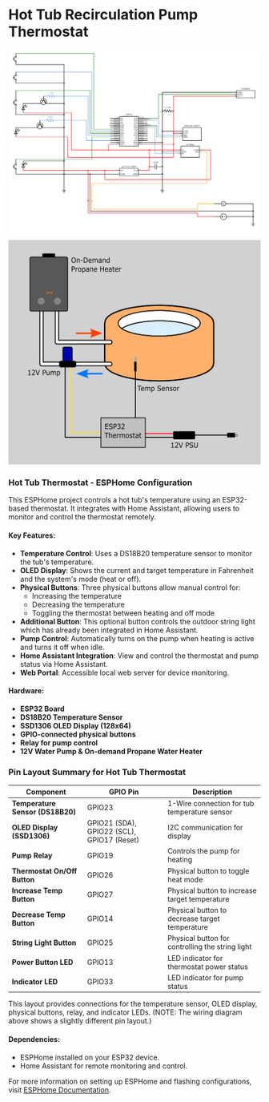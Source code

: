# Hot Tub Recirculation Pump Thermostat

![alt text](images/circuit.png)

![alt text](images/draft.png)

### Hot Tub Thermostat - ESPHome Configuration

This ESPHome project controls a hot tub's temperature using an ESP32-based thermostat. It integrates with Home Assistant, allowing users to monitor and control the thermostat remotely.

#### Key Features:
- **Temperature Control**: Uses a DS18B20 temperature sensor to monitor the tub's temperature.
- **OLED Display**: Shows the current and target temperature in Fahrenheit and the system's mode (heat or off).
- **Physical Buttons**: Three physical buttons allow manual control for:
  - Increasing the temperature
  - Decreasing the temperature
  - Toggling the thermostat between heating and off mode
- **Additional Button**: This optional button controls the outdoor string light which has already been integrated in Home Assistant.
- **Pump Control**: Automatically turns on the pump when heating is active and turns it off when idle.
- **Home Assistant Integration**: View and control the thermostat and pump status via Home Assistant.
- **Web Portal**: Accessible local web server for device monitoring.

#### Hardware:
- **ESP32 Board**
- **DS18B20 Temperature Sensor**
- **SSD1306 OLED Display (128x64)**
- **GPIO-connected physical buttons**
- **Relay for pump control**
- **12V Water Pump & On-demand Propane Water Heater**

### Pin Layout Summary for Hot Tub Thermostat

| **Component**             | **GPIO Pin** | **Description**                           |
|---------------------------|--------------|-------------------------------------------|
| **Temperature Sensor (DS18B20)** | GPIO23       | 1-Wire connection for tub temperature sensor |
| **OLED Display (SSD1306)** | GPIO21 (SDA), GPIO22 (SCL), GPIO17 (Reset) | I2C communication for display |
| **Pump Relay**             | GPIO19       | Controls the pump for heating             |
| **Thermostat On/Off Button** | GPIO26       | Physical button to toggle heat mode       |
| **Increase Temp Button**   | GPIO27       | Physical button to increase target temperature |
| **Decrease Temp Button**   | GPIO14       | Physical button to decrease target temperature |
| **String Light Button**    | GPIO25       | Physical button for controlling the string light |
| **Power Button LED**       | GPIO13       | LED indicator for thermostat power status |
| **Indicator LED**          | GPIO33       | LED indicator for pump status             |

This layout provides connections for the temperature sensor, OLED display, physical buttons, relay, and indicator LEDs. (NOTE: The wiring diagram above shows a slightly different pin layout.) 

#### Dependencies:
- ESPHome installed on your ESP32 device.
- Home Assistant for remote monitoring and control.

For more information on setting up ESPHome and flashing configurations, visit [ESPHome Documentation](https://esphome.io/).
